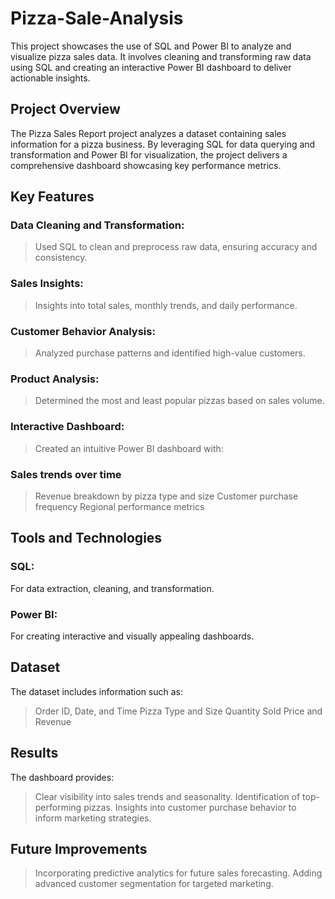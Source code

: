 # Pizza-Sale-Analysis
This project showcases the use of SQL and Power BI to analyze and visualize pizza sales data. It involves cleaning and transforming raw data using SQL and creating an interactive Power BI dashboard to deliver actionable insights.
 ## Project Overview
The Pizza Sales Report project analyzes a dataset containing sales information for a pizza business. By leveraging SQL for data querying and transformation and Power BI for visualization, the project delivers a comprehensive dashboard showcasing key performance metrics.
## Key Features
### Data Cleaning and Transformation:
> Used SQL to clean and preprocess raw data, ensuring accuracy and consistency.

### Sales Insights:
> Insights into total sales, monthly trends, and daily performance.

### Customer Behavior Analysis:
> Analyzed purchase patterns and identified high-value customers.

### Product Analysis:
> Determined the most and least popular pizzas based on sales volume.

### Interactive Dashboard:
> Created an intuitive Power BI dashboard with:

### Sales trends over time
> Revenue breakdown by pizza type and size
> Customer purchase frequency
> Regional performance metrics

## Tools and Technologies
### SQL: 
For data extraction, cleaning, and transformation.
### Power BI: 
For creating interactive and visually appealing dashboards.

## Dataset
The dataset includes information such as:
> Order ID, Date, and Time
> Pizza Type and Size
> Quantity Sold
> Price and Revenue
## Results
The dashboard provides:
> Clear visibility into sales trends and seasonality.
> Identification of top-performing pizzas.
> Insights into customer purchase behavior to inform marketing strategies.

## Future Improvements
> Incorporating predictive analytics for future sales forecasting.
> Adding advanced customer segmentation for targeted marketing.




